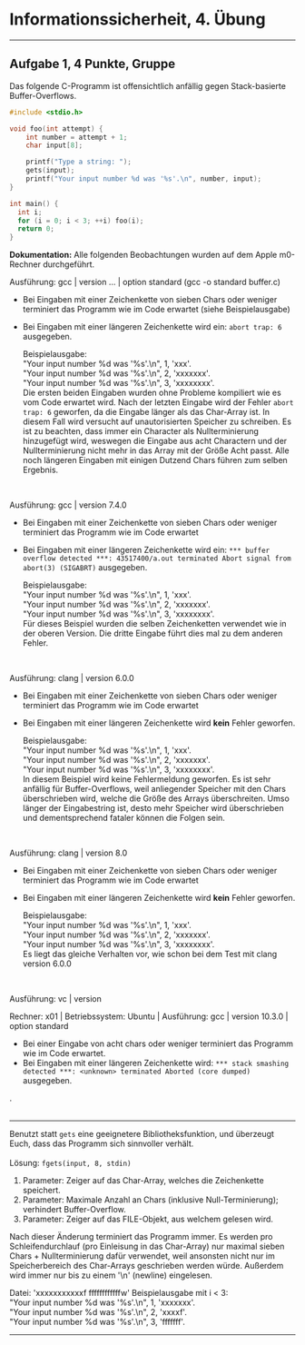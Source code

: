 Informationssicherheit, 4. Übung
================================

* * * * *

Aufgabe 1, 4 Punkte, Gruppe 
---------------------------

Das folgende C-Programm ist
offensichtlich anfällig gegen Stack-basierte Buffer-Overflows.

``` c
#include <stdio.h>

void foo(int attempt) {
    int number = attempt + 1;
    char input[8];

    printf("Type a string: ");
    gets(input);
    printf("Your input number %d was '%s'.\n", number, input);
}

int main() {
  int i;
  for (i = 0; i < 3; ++i) foo(i);
  return 0;
}
```

**Dokumentation:**
Alle folgenden Beobachtungen wurden auf dem Apple m0-Rechner durchgeführt. <br />

Ausführung: gcc | version ... | option standard (gcc -o standard buffer.c)

- Bei Eingaben mit einer Zeichenkette von sieben Chars oder weniger terminiert das Programm wie im Code erwartet (siehe Beispielausgabe)
- Bei Eingaben mit einer längeren Zeichenkette wird ein: `abort trap: 6` ausgegeben.

  Beispielausgabe: <br />
       "Your input number %d was '%s'.\n", 1, 'xxx'. <br />
       "Your input number %d was '%s'.\n", 2, 'xxxxxxx'. <br />
       "Your input number %d was '%s'.\n", 3, 'xxxxxxxx'. <br />
  Die ersten beiden Eingaben wurden ohne Probleme kompiliert wie es vom Code erwartet wird. Nach der letzten Eingabe wird der Fehler `abort trap: 6` geworfen, da die Eingabe länger als das Char-Array ist. In diesem Fall wird versucht auf unautorisierten Speicher zu schreiben. Es ist zu beachten, dass immer ein Character als Nullterminierung hinzugefügt wird, weswegen die Eingabe aus acht Charactern und der Nullterminierung nicht mehr in das Array mit der Größe Acht passt. 
Alle noch längeren Eingaben mit einigen Dutzend Chars führen zum selben Ergebnis.
<br />


Ausführung: gcc | version 7.4.0

- Bei Eingaben mit einer Zeichenkette von sieben Chars oder weniger terminiert das Programm wie im Code erwartet
- Bei Eingaben mit einer längeren Zeichenkette wird ein: `*** buffer overflow detected ***: 43517400/a.out terminated Abort signal from abort(3) (SIGABRT)` ausgegeben.

  Beispielausgabe: <br />
       "Your input number %d was '%s'.\n", 1, 'xxx'. <br />
       "Your input number %d was '%s'.\n", 2, 'xxxxxxx'. <br />
       "Your input number %d was '%s'.\n", 3, 'xxxxxxxx'. <br />
  Für dieses Beispiel wurden die selben Zeichenketten verwendet wie in der oberen Version. Die dritte Eingabe führt dies mal zu dem anderen Fehler.     
<br />


Ausführung: clang | version 6.0.0

- Bei Eingaben mit einer Zeichenkette von sieben Chars oder weniger terminiert das Programm wie im Code erwartet
- Bei Eingaben mit einer längeren Zeichenkette wird **kein** Fehler geworfen.

  Beispielausgabe: <br />
       "Your input number %d was '%s'.\n", 1, 'xxx'. <br />
       "Your input number %d was '%s'.\n", 2, 'xxxxxxx'. <br />
       "Your input number %d was '%s'.\n", 3, 'xxxxxxxx'. <br />
  In diesem Beispiel wird keine Fehlermeldung geworfen. Es ist sehr anfällig für Buffer-Overflows, weil anliegender Speicher mit den Chars überschrieben wird, welche die Größe des Arrays überschreiten. Umso länger der Eingabestring ist, desto mehr Speicher wird überschrieben und dementsprechend fataler können die Folgen sein.   
<br />


Ausführung: clang | version 8.0

- Bei Eingaben mit einer Zeichenkette von sieben Chars oder weniger terminiert das Programm wie im Code erwartet
- Bei Eingaben mit einer längeren Zeichenkette wird **kein** Fehler geworfen.

  Beispielausgabe: <br />
       "Your input number %d was '%s'.\n", 1, 'xxx'. <br />
       "Your input number %d was '%s'.\n", 2, 'xxxxxxx'. <br />
       "Your input number %d was '%s'.\n", 3, 'xxxxxxxx'. <br />
  Es liegt das gleiche Verhalten vor, wie schon bei dem Test mit clang version 6.0.0
<br />


Ausführung: vc | version 



Rechner: x01 | Betriebssystem: Ubuntu | Ausführung: gcc | version 10.3.0 | option standard 

- Bei einer Eingabe von acht chars oder weniger terminiert das Programm wie im Code erwartet. 
- Bei Eingaben mit einer längeren Zeichenkette wird: `*** stack smashing detected ***: <unknown> terminated Aborted (core dumped)` ausgegeben. 







. <br />
<br />

* * * * *

Benutzt statt `gets` eine geeignetere Bibliotheksfunktion, und
überzeugt Euch, dass das Programm sich sinnvoller verhält. <br />
<br />
Lösung: `fgets(input, 8, stdin)`

1. Parameter: Zeiger auf das Char-Array, welches die Zeichenkette speichert.
2. Parameter: Maximale Anzahl an Chars (inklusive Null-Terminierung); verhindert Buffer-Overflow.
3. Parameter: Zeiger auf das FILE-Objekt, aus welchem gelesen wird.

Nach dieser Änderung terminiert das Programm immer. Es werden pro Schleifendurchlauf (pro Einleisung in das Char-Array) nur maximal sieben Chars + Nullterminierung dafür verwendet, weil ansonsten nicht nur im Speicherbereich des Char-Arrays geschrieben werden würde. Außerdem wird immer nur bis zu einem '\n' (newline) eingelesen.

Datei: 'xxxxxxxxxxxf
       ffffffffffffw'
Beispielausgabe mit i < 3: <br />
       "Your input number %d was '%s'.\n", 1, 'xxxxxxx'. <br />
       "Your input number %d was '%s'.\n", 2, 'xxxxf'. <br />
       "Your input number %d was '%s'.\n", 3, 'fffffff'. <br />

* * * * *
